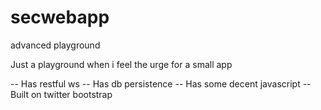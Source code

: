 secwebapp
=========

advanced playground

Just a playground when i feel the urge for a small app

-- Has restful ws
-- Has db persistence
-- Has some decent javascript
-- Built on twitter bootstrap
